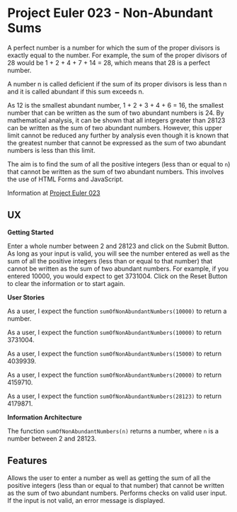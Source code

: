# Project Euler 023 - Non-Abundant Sums

A perfect number is a number for which the sum of the proper divisors is exactly equal to the number.  For example, the sum of the proper divisors of 28 would be 1 + 2 + 4 + 7 + 14 = 28, which means that 28 is a perfect number.

A number n is called deficient if the sum of its proper divisors is less than n and it is called abundant if this sum exceeds n.

As 12 is the smallest abundant number, 1 + 2 + 3 + 4 + 6 = 16, the smallest number that can be written as the sum of two abundant numbers is 24.  By mathematical analysis, it can be shown that all integers greater than 28123 can be written as the sum of two abundant numbers.  However, this upper limit cannot be reduced any further by analysis even though it is known that the greatest number that cannot be expressed as the sum of two abundant numbers is less than this limit.

The aim is to find the sum of all the positive integers (less than or equal to `n`) that cannot be written as the sum of two abundant numbers.  This involves the use of HTML Forms and JavaScript.

Information at [Project Euler 023](https://projecteuler.net/problem=23)

## UX

**Getting Started**

Enter a whole number between 2 and 28123 and click on the Submit Button.  As long as your input is valid, you will see the number entered as well as the sum of all the positive integers (less than or equal to that number) that cannot be written as the sum of two abundant numbers.  For example, if you entered 10000, you would expect to get 3731004.  Click on the Reset Button to clear the information or to start again.

**User Stories**

As a user, I expect the function `sumOfNonAbundantNumbers(10000)` to return a number.

As a user, I expect the function `sumOfNonAbundantNumbers(10000)` to return 3731004.

As a user, I expect the function `sumOfNonAbundantNumbers(15000)` to return 4039939.

As a user, I expect the function `sumOfNonAbundantNumbers(20000)` to return 4159710.

As a user, I expect the function `sumOfNonAbundantNumbers(28123)` to return 4179871.

**Information Architecture**

The function `sumOfNonAbundantNumbers(n)` returns a number, where `n` is a number between 2 and 28123.

## Features

Allows the user to enter a number as well as getting the sum of all the positive integers (less than or equal to that number) that cannot be written as the sum of two abundant numbers.  Performs checks on valid user input.  If the input is not valid, an error message is displayed.
